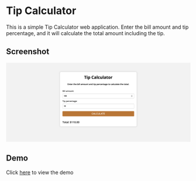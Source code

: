 # Tip Calculator

This is a simple Tip Calculator web application. Enter the bill amount and tip percentage, and it will calculate the total amount including the tip.

## Screenshot

![Tip Calculator Screenshot](Screenshots/screenshot.png)

## Demo
Click [here](https://skylaryhu.github.io/js-tip-calculator/) to view the demo

